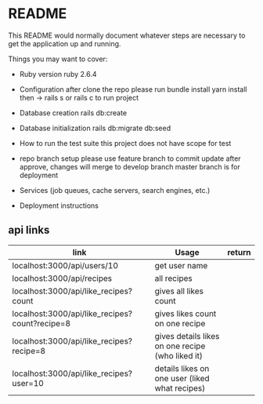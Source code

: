 # README

This README would normally document whatever steps are necessary to get the
application up and running.

Things you may want to cover:

* Ruby version
ruby 2.6.4

* Configuration
after clone the repo please run
bundle install
yarn install
then ->
rails s or rails c to run project

* Database creation
rails db:create

* Database initialization
rails db:migrate db:seed

* How to run the test suite
this project does not have scope for test

* repo branch setup
please use feature branch to commit update
after approve, changes will merge to develop branch
master branch is for deployment

* Services (job queues, cache servers, search engines, etc.)

* Deployment instructions

## api links

| link                                           | Usage                                           | return  |
| ---------------------------------------------- | ----------------------------------------------- | -----|
| localhost:3000/api/users/10                    | get user name |  |
| localhost:3000/api/recipes                     | all recipes       |  |
| localhost:3000/api/like_recipes?count          | gives all likes count |    |
| localhost:3000/api/like_recipes?count?recipe=8 | gives likes count on one recipe| |
| localhost:3000/api/like_recipes?recipe=8       | gives details likes on one recipe (who liked it)||
| localhost:3000/api/like_recipes?user=10        | details likes on one user (liked what recipes)||
